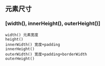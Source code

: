 ## 元素尺寸


### [width(), innerHeight(), outerHeight()]
```javacript
width() 元素宽度
height()
innerWidth() 宽度+padding
innerHeight()
outerWidth() 宽度+padding+borderWidth
outerHeight()
```